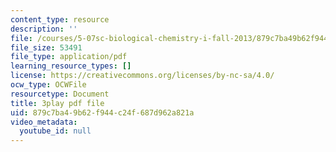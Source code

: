 ```yaml
---
content_type: resource
description: ''
file: /courses/5-07sc-biological-chemistry-i-fall-2013/879c7ba49b62f944c24f687d962a821a_sBYrp3zssWE.pdf
file_size: 53491
file_type: application/pdf
learning_resource_types: []
license: https://creativecommons.org/licenses/by-nc-sa/4.0/
ocw_type: OCWFile
resourcetype: Document
title: 3play pdf file
uid: 879c7ba4-9b62-f944-c24f-687d962a821a
video_metadata:
  youtube_id: null
---
```

